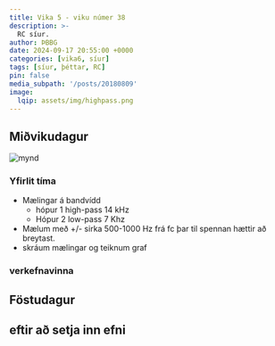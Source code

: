 ```yaml
---
title: Vika 5 - viku númer 38
description: >-
  RC síur.
author: ÞBBG
date: 2024-09-17 20:55:00 +0000
categories: [vika6, síur]
tags: [síur, þéttar, RC]
pin: false
media_subpath: '/posts/20180809'
image:
  lqip: assets/img/highpass.png 
---
```


## Miðvikudagur

![mynd](https://www.electronics-tutorials.ws/wp-content/uploads/2018/05/filter-fil10.gif)

### Yfirlit tíma

- Mælingar á bandvídd
  - hópur 1 high-pass 14 kHz
  - Hópur 2 low-pass 7 Khz
- Mælum með +/- sirka 500-1000 Hz frá fc þar til spennan hættir að breytast.
- skráum mælingar og teiknum graf

### verkefnavinna


## Föstudagur

## eftir að setja inn efni



